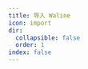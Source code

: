 ```yaml
---
title: 导入 Waline
icon: import
dir:
  collapsible: false
  order: 1
index: false
---
```


<Catalog />
